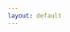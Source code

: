 ```yaml
---
layout: default
---
```



<!-- I really like word games. I wrote code to [generate personalized mini's](https://github.com/divyashan/personalized_mini) (a great gift!!), a [Chrome extension](https://chrome.google.com/webstore/detail/nytimed/hloelniielchalacnlmgdkjfkjfnccjg?hl=en) to track your NYTimes crossword stats, a [solver](https://github.com/divyashan/wordbrain_solver) for the game WordBrain, and [code](https://github.com/divyashan/a_message_story) to visualize your Facebook message history with someone. All this is to say I like word-game adjacent projects! Below is a set of minis I've made. I really like making them for people, so reach out if you'd like a something themed ☀️

- [4.09.2020] [crossword mini](pdfs/crossword_4_9_2020_1.pdf)
- [4.09.2020] [crossword mini](pdfs/crossword_4_9_2020.pdf)
- [7.15.2017] [spelling bee](pdfs/word_scramble.png)
- [7.01.2017] [crossword mini](pdfs/mini_xword.png) -->
